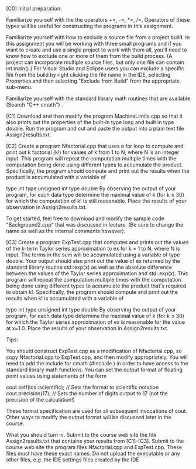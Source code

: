 [C0] Initial preparation:

Familiarize yourself with the the operators +=, -=, *=, /=. Operators of these types will be useful for constructing the programs in this assignment.

Familiarize yourself with how to exclude a source file from a project build. In this assignment you will be working with three small programs and if you want to create and use a single project to work with them all, you'll need to know how to exclude one or more of them from the build process. (A project can incorporate multiple source files, but only one file can contain int main().) For Visual Studio and Eclipse users you can exclude a specific file from the build by right clicking the file name in the IDE, selecting Properties and then selecting "Exclude from Build" from the appropriate sub-menu.

Familiarize yourself with the standard library math routines that are available (Search "C++ cmath") .


[C1] Download and then modify the program MachineLimits.cpp so that it also prints out the properties of the built-in type long and built in type double. Run the program and cut and paste the output into a plain text file Assign2results.txt.

[C2] Create a program Nfactorial.cpp that uses a for loop to compute and print out k factorial (k!) for values of k from 1 to N, where N is an integer input. This program will repeat the computation multiple times with the computation being done using different types to accumulate the product. Specifically, the program should compute and print out the results when the product is accumulated with a variable of

type int
type unsigned int
type double
By observing the output of your program, for each data type determine the maximal value of k (for k ≤ 30) for which the computation of k! is still reasonable. Place the results of your observation in Assign2results.txt.

To get started, feel free to download and modify the sample code "Background2.cpp" that was discussed in lecture. (Be sure to change the name as well as the internal comments however).

[C3] Create a program ExpTest.cpp that computes and prints out the values of the k-term Taylor series approximation to ex for k = 1 to N, where N is input. The terms in the sum will be accumulated using a variable of type double. Your output should also print out the value of ex returned by the standard library routine std::exp(x) as well as the absolute difference between the values of the Taylor series approximation and std::exp(x). This program will repeat the computation multiple times with the computation being done using different types to accumulate the product that's required to obtain k!. Specifically, the program should compute and print out the results when k! is accumulated with a variable of

type int
type unsigned int
type double
By observing the output of your program, for each data type determine the maximal value of k (for k ≤ 30) for which the Taylor series approximation of ex is reasonable for the value at x=1.0. Place the results of your observation in Assign2results.txt.

Tips:

You should construct ExpTest.cpp as a modification of Nfactorial.cpp, so copy Nfactorial.cpp to ExpTest.cpp, and then modify appropriately.
You will need to add the include for cmath (#include <cmath>) in order to have access to the standard library math functions.
You can set the output format of floating point values using statements of the form

cout.setf(ios::scientific); // Sets the format to scientific notation
cout.precision(17); // Sets the number of digits output to 17 (not the precision of the calculation!)

These format specification are used for all subsequent invocations of cout. Other ways to modify the output format will be discussed later in the course.
 

What you should turn in.
Submit to the course web site the file Assign2results.txt that contains your results from [C1]-[C3].
Submit to the course web site the program files Nfactorial.cpp and ExpTest.cpp. These files must have these exact names. Do not upload the executable or any other files, e.g. the IDE settings files created by the IDE
